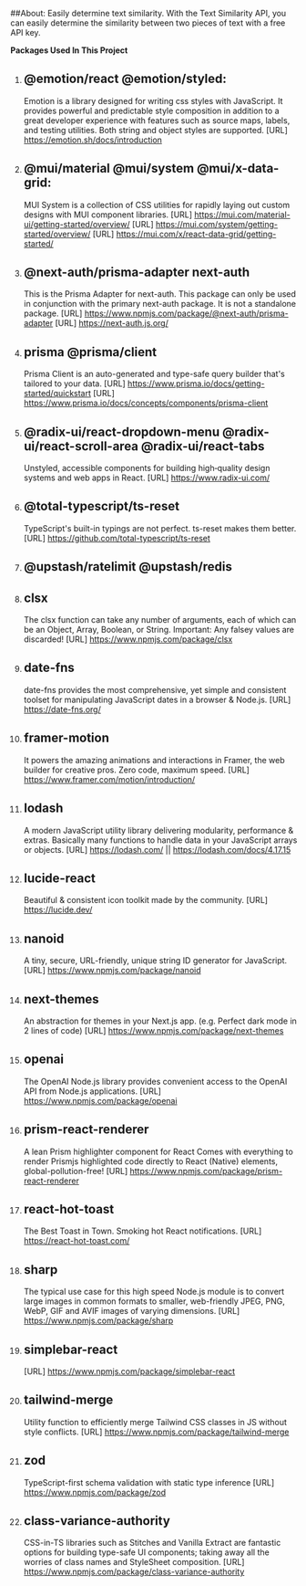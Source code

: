 ##About:
Easily determine text similarity. With the Text Similarity API, you can easily determine the similarity between two pieces of text with a free API key.

**Packages Used In This Project**

1. ## @emotion/react @emotion/styled:

   Emotion is a library designed for writing css styles with JavaScript. It provides powerful and predictable style composition in addition to a great developer experience with features such as source maps, labels, and testing utilities. Both string and object styles are supported.
   [URL] https://emotion.sh/docs/introduction

2. ## @mui/material @mui/system @mui/x-data-grid:

   MUI System is a collection of CSS utilities for rapidly laying out custom designs with MUI component libraries.
   [URL] https://mui.com/material-ui/getting-started/overview/
   [URL] https://mui.com/system/getting-started/overview/
   [URL] https://mui.com/x/react-data-grid/getting-started/

3. ## @next-auth/prisma-adapter next-auth

   This is the Prisma Adapter for next-auth. This package can only be used in conjunction with the primary next-auth package. It is not a standalone package.
   [URL] https://www.npmjs.com/package/@next-auth/prisma-adapter
   [URL] https://next-auth.js.org/

4. ## prisma @prisma/client

   Prisma Client is an auto-generated and type-safe query builder that's tailored to your data.
   [URL] https://www.prisma.io/docs/getting-started/quickstart
   [URL] https://www.prisma.io/docs/concepts/components/prisma-client

5. ## @radix-ui/react-dropdown-menu @radix-ui/react-scroll-area @radix-ui/react-tabs

   Unstyled, accessible components for building high‑quality design systems and web apps in React.
   [URL] https://www.radix-ui.com/

6. ## @total-typescript/ts-reset

   TypeScript's built-in typings are not perfect. ts-reset makes them better.
   [URL] https://github.com/total-typescript/ts-reset

7. ## @upstash/ratelimit @upstash/redis

8. ## clsx

   The clsx function can take any number of arguments, each of which can be an Object, Array, Boolean, or String.
   Important: Any falsey values are discarded!
   [URL] https://www.npmjs.com/package/clsx

9. ## date-fns

   date-fns provides the most comprehensive, yet simple and consistent toolset for manipulating JavaScript dates in a browser & Node.js.
   [URL] https://date-fns.org/

10. ## framer-motion

    It powers the amazing animations and interactions in Framer, the web builder for creative pros. Zero code, maximum speed.
    [URL] https://www.framer.com/motion/introduction/

11. ## lodash

    A modern JavaScript utility library delivering modularity, performance & extras. Basically many functions to handle data in your JavaScript arrays or objects.
    [URL] https://lodash.com/ || https://lodash.com/docs/4.17.15

12. ## lucide-react

    Beautiful & consistent icon toolkit made by the community.
    [URL] https://lucide.dev/

13. ## nanoid

    A tiny, secure, URL-friendly, unique string ID generator for JavaScript.
    [URL] https://www.npmjs.com/package/nanoid

14. ## next-themes

    An abstraction for themes in your Next.js app. (e.g. Perfect dark mode in 2 lines of code)
    [URL] https://www.npmjs.com/package/next-themes

15. ## openai

    The OpenAI Node.js library provides convenient access to the OpenAI API from Node.js applications.
    [URL] https://www.npmjs.com/package/openai

16. ## prism-react-renderer

    A lean Prism highlighter component for React Comes with everything to render Prismjs highlighted code directly to React (Native) elements, global-pollution-free!
    [URL] https://www.npmjs.com/package/prism-react-renderer

17. ## react-hot-toast

    The Best Toast in Town. Smoking hot React notifications.
    [URL] https://react-hot-toast.com/

18. ## sharp

    The typical use case for this high speed Node.js module is to convert large images in common formats to smaller, web-friendly JPEG, PNG, WebP, GIF and AVIF images of varying dimensions.
    [URL] https://www.npmjs.com/package/sharp

19. ## simplebar-react

    [URL] https://www.npmjs.com/package/simplebar-react

20. ## tailwind-merge

    Utility function to efficiently merge Tailwind CSS classes in JS without style conflicts.
    [URL] https://www.npmjs.com/package/tailwind-merge

21. ## zod

    TypeScript-first schema validation with static type inference
    [URL] https://www.npmjs.com/package/zod

22. ## class-variance-authority
    CSS-in-TS libraries such as Stitches and Vanilla Extract are fantastic options for building type-safe UI components; taking away all the worries of class names and StyleSheet composition.
    [URL] https://www.npmjs.com/package/class-variance-authority
